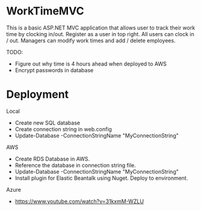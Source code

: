 # WorkTimeMVC

This is a basic ASP.NET MVC application that allows user to track their work time by clocking in/out. Register as a user in top right. All users can clock in / out. Managers can modify work times and add / delete employees.

TODO: 
- Figure out why time is 4 hours ahead when deployed to AWS
- Encrypt passwords in database

# Deployment

Local
- Create new SQL database
- Create connection string in web.config
- Update-Database -ConnectionStringName "MyConnectionString"

AWS 
- Create RDS Database in AWS. 
- Reference the database in connection string file.
- Update-Database -ConnectionStringName "MyConnectionString"
- Install plugin for Elastic Beantalk using Nuget. Deploy to environment.

Azure
- https://www.youtube.com/watch?v=31kxmM-WZLU

